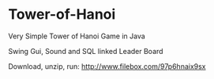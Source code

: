 Tower-of-Hanoi
==============

Very Simple Tower of Hanoi Game in Java

Swing Gui, Sound and SQL linked Leader Board

Download, unzip, run: http://www.filebox.com/97p6hnaix9sx

